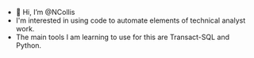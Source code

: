 - 👋 Hi, I’m @NCollis
- I'm interested in using code to automate elements of technical analyst work.
- The main tools I am learning to use for this are Transact-SQL and Python.

